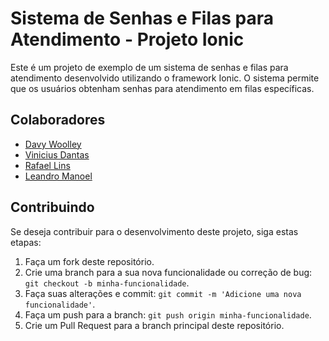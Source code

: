 # Sistema de Senhas e Filas para Atendimento - Projeto Ionic

Este é um projeto de exemplo de um sistema de senhas e filas para atendimento desenvolvido utilizando o framework Ionic. O sistema permite que os usuários obtenham senhas para atendimento em filas específicas.

## Colaboradores

- [Davy Woolley](https://github.com/Davy04)
- [Vinicius Dantas](https://github.com/#)
- [Rafael Lins](https://github.com/#)
- [Leandro Manoel](https://github.com/#)

## Contribuindo

Se deseja contribuir para o desenvolvimento deste projeto, siga estas etapas:

1. Faça um fork deste repositório.
2. Crie uma branch para a sua nova funcionalidade ou correção de bug: `git checkout -b minha-funcionalidade`.
3. Faça suas alterações e commit: `git commit -m 'Adicione uma nova funcionalidade'`.
4. Faça um push para a branch: `git push origin minha-funcionalidade`.
5. Crie um Pull Request para a branch principal deste repositório.
